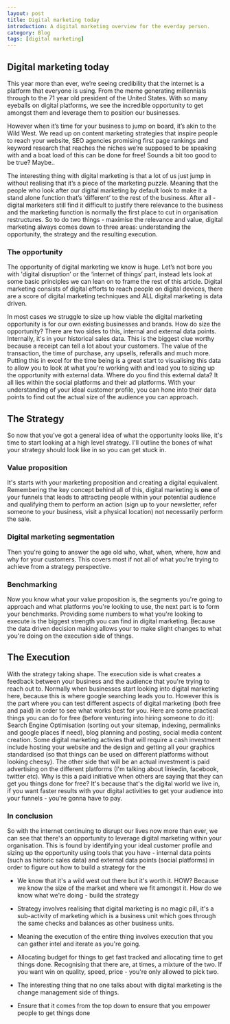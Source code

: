 ```yaml
---
layout: post
title: Digital marketing today
introduction: A digital marketing overview for the everday person.
category: Blog
tags: [digital marketing]
---
```


## Digital marketing today

This year more than ever, we’re seeing credibility that the internet is a platform that everyone is using. From the meme generating millennials through to the 71 year old president of the United States. With so many eyeballs on digital platforms, we see the incredible opportunity to get amongst them and leverage them to position our businesses.

However when it’s time for your business to jump on board, it’s akin to the Wild West. We read up on content marketing strategies that inspire people to reach your website, SEO agencies promising first page rankings and keyword research that reaches the niches we’re supposed to be speaking with and a boat load of this can be done for free! Sounds a bit too good to be true? Maybe..

The interesting thing with digital marketing is that a lot of us just jump in without realising that it’s a piece of the marketing puzzle. Meaning that the people who look after our digital marketing by default look to make it a stand alone function that’s ‘different’ to the rest of the business. After all - digital marketers still find it difficult to justify there relevance to the business and the marketing function is normally the first place to cut in organisation restructures. So to do two things - maximise the relevance and value, digital marketing always comes down to three areas: understanding the opportunity, the strategy and the resulting execution.

### The opportunity

The opportunity of digital marketing we know is huge. Let’s not bore you with 'digital disruption’ or the ‘internet of things’ part, instead lets look at some basic principles we can lean on to frame the rest of this article. Digital marketing consists of digital efforts to reach people on digital devices, there are a score of digital marketing techniques and ALL digital marketing is data driven.

In most cases we struggle to size up how viable the digital marketing opportunity is for our own existing businesses and brands. How do size the opportunity? There are two sides to this, internal and external data points. Internally, it's in your historical sales data. This is the biggest clue worthy because a receipt can tell a lot about your customers. The value of the transaction, the time of purchase, any upsells, referalls and much more. Putting this in excel for the time being is a great start to visualising this data to allow you to look at what you're working with and lead you to sizing up the opportunity with external data. Where do you find this external data? It all lies within the social platforms and their ad platforms. With your understanding of your ideal customer profile, you can hone into their data points to find out the actual size of the audience you can approach.

## The Strategy

So now that you've got a general idea of what the opportunity looks like, it's time to start looking at a high level strategy. I'll outline the bones of what your strategy should look like in so you can get stuck in. 

### Value proposition
It's starts with your marketing proposition and creating a digital equivalent. Remembering the key concept behind all of this, digital marketing is **one** of your funnels that leads to attracting people within your potential audience and qualifying them to perform an action (sign up to your newsletter, refer someone to your business, visit a physical location) not necessarily perform the sale.

### Digital marketing segmentation
Then you're going to answer the age old who, what, when, where, how and why for your customers. This covers most if not all of what you're trying to achieve from a strategy perspective.

### Benchmarking
Now you know what your value proposition is, the segments you're going to approach and what platforms you're looking to use, the next part is to form your benchmarks. Providing some numbers to what you're looking to execute is the biggest strength you can find in digital marketing. Because the data driven decision making allows your to make slight changes to what you're doing on the execution side of things.

## The Execution

With the strategy taking shape. The execution side is what creates a feedback between your business and the audience that you're trying to reach out to. Normally when businesses start looking into digital marketing here, because this is where google searching leads you to. However this is the part where you can test different aspects of digital marketing (both free and paid) in order to see what works best for you. Here are some practical things you can do for free (before venturing into hiring someone to do it): Search Engine Optimisation (sorting out your sitemap, indexing, permalinks and google places if need), blog planning and posting, social media content creation. Some digital marketing activies that will require a cash investment include hosting your website and the design and getting all your graphics standardised (so that things can be used on different platforms without looking cheesy). The other side that will be an actual investment is paid advertising on the different platforms (I'm talking about linkedin, facebook, twitter etc). Why is this a paid initiative when others are saying that they can get you things done for free? It's because that's the digital world we live in, if you want faster results with your digital activities to get your audience into your funnels - you're gonna have to pay.

### In conclusion
So with the internet continuing to disrupt our lives now more than ever, we can see that there's an opportunity to leverage digital marketing within your organisation. This is found by identifying your ideal customer profile and sizing up the opportunity using tools that you have - internal data points (such as historic sales data) and external data points (social platforms) in order to figure out how to build a strategy for the 

- We know that it's a wild west out there but it's worth it. HOW? Because we know the size of the market and where we fit amongst it. How do we know what we're doing - build the strategy
- Strategy involves realising that digital marketing is no magic pill, it's a sub-activity of marketing which is a business unit which goes through the same checks and balances as other business units.
- Meaning the execution of the entire thing involves execution that you can gather intel and iterate as you're going.


- Allocating budget for things to get fast tracked and allocating time to get things done. Recognising that there are, at times, a mixture of the two. If you want win on quality, speed, price - you're only allowed to pick two.
- The interesting thing that no one talks about with digital marketing is the change management side of things.
- Ensure that it comes from the top down to ensure that you empower people to get things done
